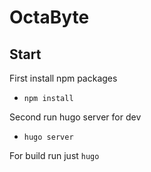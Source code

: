 # OctaByte

## Start

First install npm packages

- `npm install`

Second run hugo server for dev

- `hugo server`

For build run just `hugo`
